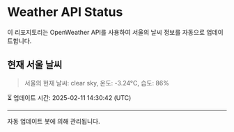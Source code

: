 
# Weather API Status

이 리포지토리는 OpenWeather API를 사용하여 서울의 날씨 정보를 자동으로 업데이트합니다.

## 현재 서울 날씨
> 서울의 현재 날씨: clear sky, 온도: -3.24°C, 습도: 86%

⏳ 업데이트 시간: 2025-02-11 14:30:42 (UTC)

---
자동 업데이트 봇에 의해 관리됩니다.
